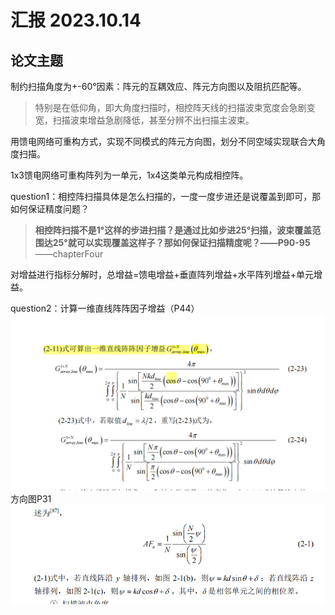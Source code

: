 # 汇报 2023.10.14

## 论文主题

制约扫描角度为+-60°因素：阵元的互耦效应、阵元方向图以及阻抗匹配等。
>特别是在低仰角，即大角度扫描时，相控阵天线的扫描波束宽度会急剧变宽，扫描波束增益急剧降低，甚至分辨不出扫描主波束。

用馈电网络可重构方式，实现不同模式的阵元方向图，划分不同空域实现联合大角度扫描。
 
 1x3馈电网络可重构阵列为一单元，1x4这类单元构成相控阵。
 
 question1：相控阵扫描具体是怎么扫描的，一度一度步进还是说覆盖到即可，那如何保证精度问题？
  >**相控阵扫描不是1°这样的步进扫描？是通过比如步进25°扫描，波束覆盖范围达25°就可以实现覆盖这样子？那如何保证扫描精度呢？——P90-95**  ——chapterFour

对增益进行指标分解时，总增益=馈电增益+垂直阵列增益+水平阵列增益+单元增益。

question2：计算一维直线阵阵因子增益（P44）
![计算一维直线阵阵因子增益](/imgs/2023-10-14/KxCIpxvaibYnxu1o.png)
方向图P31
![输入图片说明](/imgs/2023-10-14/FLW79GZqt2IoYS9q.png)
<!--stackedit_data:
eyJoaXN0b3J5IjpbLTc2NTQ3MjUyOCwtOTU3NTYyOTY2XX0=
-->